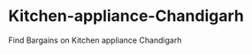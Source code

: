 Kitchen-appliance-Chandigarh
============================

Find Bargains on Kitchen appliance Chandigarh
